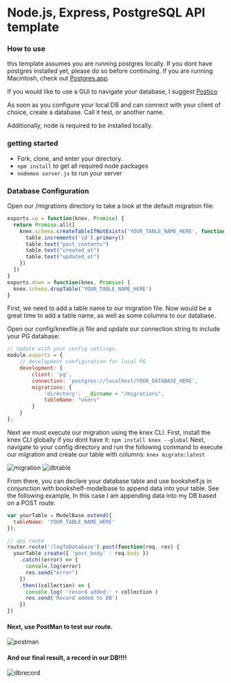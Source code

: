 # Node.js, Express, PostgreSQL API template
### How to use
  this template assumes you are running postgres locally. If you dont have postgres installed yet, please do so before continuing. If you are running Macintosh, check out [Postgres.app](http://postgresapp.com/).

  If you would like to use a GUI to navigate your database, I suggest [Postico](https://eggerapps.at/postico/)

  As soon as you configure your local DB and can connect with your client of choice, create a database. Call it test, or another name.

  Additionally, node is required to be installed locally.

### getting started
  * Fork, clone, and enter your directory.
  * `npm install` to get all required node packages
  * `nodemon server.js` to run your server

### Database Configuration
  Open our /migrations directory to take a look at the default migration file:
  ```javascript
  exports.up = function(knex, Promise) {
    return Promise.all([
      knex.schema.createTableIfNotExists('YOUR_TABLE_NAME_HERE', function(table){
        table.increments('id').primary()
        table.text("post_contents")
        table.text("created_at")
        table.text("updated_at")
      })
    ])
  }
  exports.down = function(knex, Promise) {
    knex.schema.dropTable('YOUR_TABLE_NAME_HERE')
  }
  ```
  First, we need to add a table name to our migration file. Now would be a great time to add a table name, as well as some columns to our database.

  Open our config/knexfile.js file and update our connection string to include your PG database:
  ```javascript
  // Update with your config settings.
  module.exports = {
      // development configuration for local PG
      development: {
          client: 'pg',
          connection: 'postgres://localhost/YOUR_DATABASE_HERE',
          migrations: {
              'directory': __dirname + "/migrations",
              tableName: "users"
          }
      }
  };
  ```
  Next we must execute our migration using the knex CLI. First, install the knex CLI globally if you dont have it:
  `npm install knex --global`
  Next, navigate to your config directory and run the following command to execute our migration and create our table with columns:
  `knex migrate:latest`


  ![migration](http://alexmurphy.me/img/neap_template/migration.png)
  ![dbtable](http://alexmurphy.me/img/neap_template/dbtable.png)



  From there, you can declare your database table and use bookshelf.js in conjunction with bookshelf-modelbase to append data into your table. See the following example, In this case I am appending data into my DB based on a POST route:

  ```javascript
  var yourTable = ModelBase.extend({
    tableName: 'YOUR_TABLE_NAME_HERE'
  });

  // api route
  router.route('/logToDatabase').post(function(req, res) {
    yourTable.create({ 'post_body' : req.body })
      .catch((error) => {
        console.log(error)
        res.send("error")
      })
      .then((collection) => {
        console.log( 'record added:' + collection )
        res.send('Record added to DB')
      })
  })
  ```
#### Next, use PostMan to test our route.
  ![postman](http://alexmurphy.me/img/neap_template/postman.png)
#### And our final result, a record in our DB!!!!
  ![dbrecord](http://alexmurphy.me/img/neap_template/dbrecord.png)
